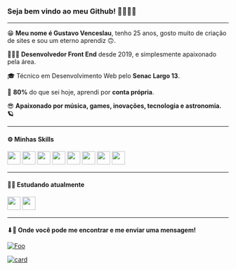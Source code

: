 ### Seja bem vindo ao meu Github! 🚀👨🏻‍💻

---
😁 **Meu nome é Gustavo Venceslau**, tenho 25 anos, gosto muito de criação de sites e sou um eterno aprendiz 🙃. 

👨🏽‍💻 **Desenvolvedor Front End** desde 2019, e simplesmente apaixonado pela área.

🎓 Técnico em Desenvolvimento Web pelo **Senac Largo 13**.

🚀 **80%** do que sei hoje, aprendi  por **conta própria**.

😎 **Apaixonado por música, games, inovações, tecnologia e astronomia. 🪐**

---
#### ⚙ Minhas Skills
<img src="https://cdn.jsdelivr.net/gh/devicons/devicon/icons/html5/html5-original.svg" width="30"/> <img src="https://cdn.jsdelivr.net/gh/devicons/devicon/icons/css3/css3-original.svg" width="30"/> <img src="https://cdn.jsdelivr.net/gh/devicons/devicon/icons/javascript/javascript-original.svg" width="30"/> <img src="https://cdn.jsdelivr.net/gh/devicons/devicon/icons/vuejs/vuejs-original.svg" width="30" /> <img src="https://cdn.jsdelivr.net/gh/devicons/devicon/icons/wordpress/wordpress-plain.svg" width="30" /> <img src="https://cdn.jsdelivr.net/gh/devicons/devicon/icons/woocommerce/woocommerce-original-wordmark.svg" width="30"/> <img src="https://cdn.jsdelivr.net/gh/devicons/devicon/icons/bootstrap/bootstrap-plain.svg" width="30"/> <img src="https://cdn.jsdelivr.net/gh/devicons/devicon/icons/php/php-original.svg" width="30"/> 
          

---
#### 📖🚀 Estudando atualmente
<img src="https://cdn.jsdelivr.net/gh/devicons/devicon/icons/javascript/javascript-original.svg" width="30"/> <img src="https://cdn.jsdelivr.net/gh/devicons/devicon/icons/vuejs/vuejs-original.svg" width="30" />

--- 
####  ⬇🧐  Onde você pode me encontrar e me enviar uma mensagem!
[![Foo](https://img.shields.io/badge/LinkedIn-0077B5?style=for-the-badge&logo=linkedin&logoColor=white)](https://www.linkedin.com/in/gustavo-vncsl/)

[![card](https://github-readme-stats.vercel.app/api?username=gustavovncsl&theme=default)](https://github.com/gustavovncsl/)  



